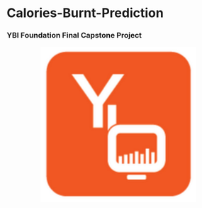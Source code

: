 # Calories-Burnt-Prediction
### YBI Foundation Final Capstone Project

<a href="https://ybif.ybifoundation.org/#/home"><p align= "center"><img src="https://github.com/ROHAN0011/Calories-Burnt-Prediction/blob/fda38c94aa71c0396bedfa3bb27e7763ea8a54f8/YBI%20Foundation.jpeg" width="350" height= "350"></p></a>
